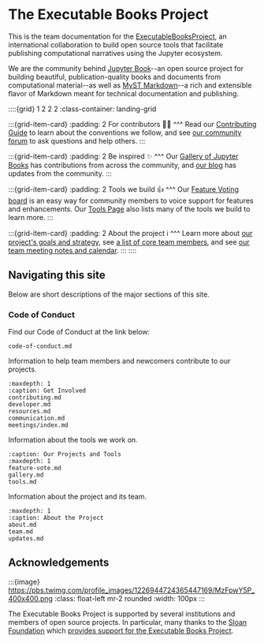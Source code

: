 # The Executable Books Project

This is the team documentation for the
[ExecutableBooksProject](https://github.com/executablebooks), an international
collaboration to build open source tools that facilitate publishing
computational narratives using the Jupyter ecosystem.

We are the community behind [Jupyter Book](https://jupyterbook.org)--an open source project for building beautiful, publication-quality books and documents from computational material--as well as [MyST Markdown](https://myst-parser.readthedocs.io/en/latest/)--a rich and extensible flavor of Markdown meant for technical documentation and publishing.

::::{grid} 1 2 2 2
:class-container: landing-grid

:::{grid-item-card}
:padding: 2
For contributors 👩‍💻
^^^
Read our [Contributing Guide](contributing.md) to learn about the conventions we follow, and see [our community forum](https://github.com/executablebooks/meta/discussions) to ask questions and help others.
:::

:::{grid-item-card}
:padding: 2
Be inspired ✨
^^^
Our [Gallery of Jupyter Books](gallery.md) has contributions from across the community, and [our blog](updates.md) has updates from the community.
:::

:::{grid-item-card}
:padding: 2
Tools we build 👍
^^^
Our [Feature Voting board](feature-vote.md) is an easy way for community members to voice support for features and enhancements. Our [Tools Page](tools.md) also lists many of the tools we build to learn more.
:::

:::{grid-item-card}
:padding: 2
About the project ℹ️
^^^
Learn more about [our project's goals and strategy](about.md), see [a list of core team members](team.md), and see [our team meeting notes and calendar](meetings/index.md).
:::
::::

## Navigating this site

Below are short descriptions of the major sections of this site.

### Code of Conduct

Find our Code of Conduct at the link below:

```{toctree}
code-of-conduct.md
```

Information to help team members and newcomers contribute to our projects.

```{toctree}
:maxdepth: 1
:caption: Get Involved
contributing.md
developer.md
resources.md
communication.md
meetings/index.md
```

Information about the tools we work on.

```{toctree}
:caption: Our Projects and Tools
:maxdepth: 1
feature-vote.md
gallery.md
tools.md
```

Information about the project and its team.

```{toctree}
:maxdepth: 1
:caption: About the Project
about.md
team.md
updates.md
```

## Acknowledgements

:::{image} https://pbs.twimg.com/profile_images/1226944724365447169/MzFpwY5P_400x400.png
:class: float-left mr-2 rounded
:width: 100px
:::

The Executable Books Project is supported by several institutions and members of open source projects.
In particular, many thanks to the [Sloan Foundation](https://sloan.org) which [provides support for the Executable Books Project](https://sloan.org/grant-detail/9231).
